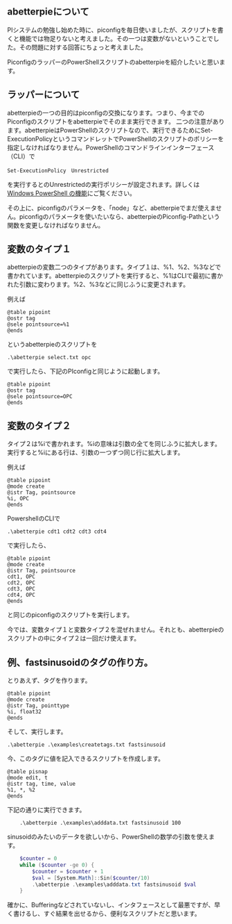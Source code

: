 ## abetterpieについて

PIシステムの勉強し始めた時に、piconfigを毎日使いましたが、スクリプトを書くと機能では物足りないと考えました。その一つは変数がないということでした。その問題に対する回答にちょっと考えました。

PiconfigのラッパーのPowerShellスクリプトのabetterpieを紹介したいと思います。

## ラッパーについて

abetterpieの一つの目的はpiconfigの交換になります。つまり、今までのPiconfigのスクリプトをabetterpieでそのまま実行できます。
	二つの注意があります。abetterpieはPowerShellのスクリプトなので、実行できるためにSet-ExecutionPolicyというコマンドレットでPowerShellのスクリプトのポリシーを指定しなければなりません。PowerShellのコマンドラインインターフェース（CLI）で

	Set-ExecutionPolicy　Unrestricted
	
を実行するとのUnrestrictedの実行ポリシーが設定されます。詳しくは[Windows PowerShell の機能](http://technet.microsoft.com/ja-jp/library/ee176961.aspx)にご覧ください。

その上に、piconfigのパラメータを、「node」など、abetterpieでまだ使えません。piconfigのパラメータを使いたいなら、abetterpieのPiconfig-Pathという関数を変更しなければなりません。

## 変数のタイプ１
abetterpieの変数二つのタイプがあります。タイプ１は、%1、%2、%3などで書かれています。abetterpieのスクリプトを実行すると、%1はCLIで最初に書かれた引数に変わります。%2、%3などに同じふうに変更されます。

例えば

	@table pipoint
	@ostr tag
	@sele pointsource=%1
	@ends
というabetterpieのスクリプトを

	.\abetterpie select.txt opc

で実行したら、下記のPIconfigと同じように起動します。

	@table pipoint
	@ostr tag
	@sele pointsource=OPC
	@ends

## 変数のタイプ２
タイプ２は%iで書かれます。%iの意味は引数の全てを同じふうに拡大します。実行すると%iにある行は、引数の一つずつ同じ行に拡大します。

例えば

	@table pipoint
	@mode create
	@istr Tag, pointsource
	%i, OPC
	@ends

PowershellのCLIで

	.\abetterpie cdt1 cdt2 cdt3 cdt4

で実行したら、

	@table pipoint
	@mode create
	@istr Tag, pointsource
	cdt1, OPC
	cdt2, OPC
	cdt3, OPC
	cdt4, OPC
	@ends

と同じのpiconfigのスクリプトを実行します。

今では、変数タイプ１と変数タイプ２を混ぜれません。それとも、abetterpieのスクリプトの中にタイプ２は一回だけ使えます。

## 例、fastsinusoidのタグの作り方。

とりあえず、タグを作ります。

	@table pipoint
	@mode create
	@istr Tag, pointtype
	%i, float32
	@ends

そして、実行します。

	.\abetterpie .\examples\createtags.txt fastsinusoid

今、このタグに値を記入できるスクリプトを作成します。

	@table pisnap
	@mode edit, t
	@istr tag, time, value
	%1, *, %2
	@ends

下記の通りに実行できます。

		.\abetterpie .\examples\adddata.txt fastsinusoid 100

sinusoidのみたいのデータを欲しいから、PowerShellの数学の引数を使えます。

```PowerShell
	$counter = 0
	while ($counter -ge 0) {
		$counter = $counter + 1
		$val = [System.Math]::Sin($counter/10)
		.\abetterpie .\examples\adddata.txt fastsinusoid $val
	}
```
確かに、Bufferingなどされていないし、インタフェースとして最悪ですが、早く書けるし、すぐ結果を出せるから、便利なスクリプトだと思います。
